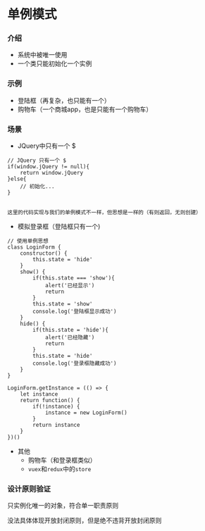 # 单例模式

### 介绍
- 系统中被唯一使用
- 一个类只能初始化一个实例

### 示例
- 登陆框（再复杂，也只能有一个）
- 购物车（一个商城app，也是只能有一个购物车）

### 场景
- JQuery中只有一个 $
```
// JQuery 只有一个 $
if(window.jQuery != null){
    return window.jQuery
}else{
    // 初始化...
}


这里的代码实现与我们的单例模式不一样，但思想是一样的（有则返回，无则创建）
```
- 模拟登录框（登陆框只有一个)
```
// 使用单例思想
class LoginForm {
    constructor() {
        this.state = 'hide'
    }
    show() {
        if(this.state === 'show'){
            alert('已经显示')
            return
        }
        this.state = 'show'
        console.log('登陆框显示成功')
    }
    hide() {
        if(this.state = 'hide'){
            alert('已经隐藏')
            return
        }
        this.state = 'hide'
        console.log('登录框隐藏成功')
    }
}

LoginForm.getInstance = (() => {
    let instance
    return function() {
        if(!instance) {
            instance = new LoginForm()
        }
        return instance
    }
})()
```
- 其他
    - 购物车（和登录框类似）
    - `vuex`和`redux`中的`store`

### 设计原则验证
只实例化唯一的对象，符合单一职责原则

没法具体体现开放封闭原则，但是绝不违背开放封闭原则